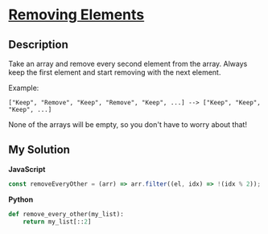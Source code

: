 # [Removing Elements](https://www.codewars.com/kata/5769b3802ae6f8e4890009d2)

## Description

Take an array and remove every second element from the array. Always keep the first element and start removing with the next element.

Example:

```
["Keep", "Remove", "Keep", "Remove", "Keep", ...] --> ["Keep", "Keep", "Keep", ...]
```

None of the arrays will be empty, so you don't have to worry about that!

## My Solution

**JavaScript**

```js
const removeEveryOther = (arr) => arr.filter((el, idx) => !(idx % 2));
```

**Python**

```py
def remove_every_other(my_list):
    return my_list[::2]
```
